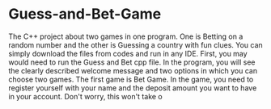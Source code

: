 # Guess-and-Bet-Game
The C++ project about two games in one program. One is Betting on a random number and the other is Guessing a country with fun clues.
You can simply download the files from codes and run in any IDE.
First, you may would need to run the Guess and Bet cpp file.
In the program, you will see the clearly described welcome message and two options in which you can choose two games.
The first game is Bet Game. 
In the game, you need to register yourself with your name and the deposit amount you want to have in your account. Don't worry, this won't take o
